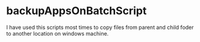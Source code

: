 # backupAppsOnBatchScript

I have used this scripts most times to copy files from parent and child foder to another location on windows machine. 